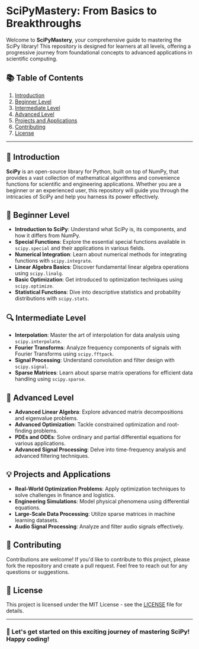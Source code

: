 

































# SciPyMastery: From Basics to Breakthroughs

Welcome to **SciPyMastery**, your comprehensive guide to mastering the SciPy library! This repository is designed for learners at all levels, offering a progressive journey from foundational concepts to advanced applications in scientific computing.

## 📚 Table of Contents

1. [Introduction](#introduction)
2. [Beginner Level](#beginner-level)
3. [Intermediate Level](#intermediate-level)
4. [Advanced Level](#advanced-level)
5. [Projects and Applications](#projects-and-applications)
6. [Contributing](#contributing)
7. [License](#license)

---

## 🌟 Introduction

**SciPy** is an open-source library for Python, built on top of NumPy, that provides a vast collection of mathematical algorithms and convenience functions for scientific and engineering applications. Whether you are a beginner or an experienced user, this repository will guide you through the intricacies of SciPy and help you harness its power effectively.

## 🥇 Beginner Level

- **Introduction to SciPy**: Understand what SciPy is, its components, and how it differs from NumPy.
- **Special Functions**: Explore the essential special functions available in `scipy.special` and their applications in various fields.
- **Numerical Integration**: Learn about numerical methods for integrating functions with `scipy.integrate`.
- **Linear Algebra Basics**: Discover fundamental linear algebra operations using `scipy.linalg`.
- **Basic Optimization**: Get introduced to optimization techniques using `scipy.optimize`.
- **Statistical Functions**: Dive into descriptive statistics and probability distributions with `scipy.stats`.

## 🔍 Intermediate Level

- **Interpolation**: Master the art of interpolation for data analysis using `scipy.interpolate`.
- **Fourier Transforms**: Analyze frequency components of signals with Fourier Transforms using `scipy.fftpack`.
- **Signal Processing**: Understand convolution and filter design with `scipy.signal`.
- **Sparse Matrices**: Learn about sparse matrix operations for efficient data handling using `scipy.sparse`.

## 🚀 Advanced Level

- **Advanced Linear Algebra**: Explore advanced matrix decompositions and eigenvalue problems.
- **Advanced Optimization**: Tackle constrained optimization and root-finding problems.
- **PDEs and ODEs**: Solve ordinary and partial differential equations for various applications.
- **Advanced Signal Processing**: Delve into time-frequency analysis and advanced filtering techniques.

## 💡 Projects and Applications

- **Real-World Optimization Problems**: Apply optimization techniques to solve challenges in finance and logistics.
- **Engineering Simulations**: Model physical phenomena using differential equations.
- **Large-Scale Data Processing**: Utilize sparse matrices in machine learning datasets.
- **Audio Signal Processing**: Analyze and filter audio signals effectively.

## 🤝 Contributing

Contributions are welcome! If you'd like to contribute to this project, please fork the repository and create a pull request. Feel free to reach out for any questions or suggestions.

## 📜 License

This project is licensed under the MIT License - see the [LICENSE](LICENSE) file for details.

---

### 🌈 Let's get started on this exciting journey of mastering SciPy! Happy coding!


